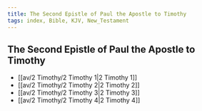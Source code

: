 ```yaml
---
title: The Second Epistle of Paul the Apostle to Timothy
tags: index, Bible, KJV, New_Testament
---
```


## The Second Epistle of Paul the Apostle to Timothy

- [[av/2 Timothy/2 Timothy 1|2 Timothy 1]]
- [[av/2 Timothy/2 Timothy 2|2 Timothy 2]]
- [[av/2 Timothy/2 Timothy 3|2 Timothy 3]]
- [[av/2 Timothy/2 Timothy 4|2 Timothy 4]]
